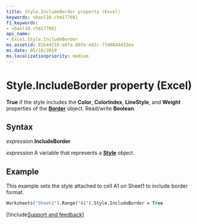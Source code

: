 ```yaml
---
title: Style.IncludeBorder property (Excel)
keywords: vbaxl10.chm177081
f1_keywords:
- vbaxl10.chm177081
api_name:
- Excel.Style.IncludeBorder
ms.assetid: 81b44216-e8fa-88fe-e82c-7fd8844d33ea
ms.date: 05/16/2019
ms.localizationpriority: medium
---
```



# Style.IncludeBorder property (Excel)

**True** if the style includes the **Color**, **ColorIndex**, **LineStyle**, and **Weight** properties of the **[Border](excel.border(object).md)** object. Read/write **Boolean**.


## Syntax

_expression_.**IncludeBorder**

_expression_ A variable that represents a **[Style](Excel.Style.md)** object.


## Example

This example sets the style attached to cell A1 on Sheet1 to include border format.

```vb
Worksheets("Sheet1").Range("A1").Style.IncludeBorder = True
```




[!include[Support and feedback](~/includes/feedback-boilerplate.md)]